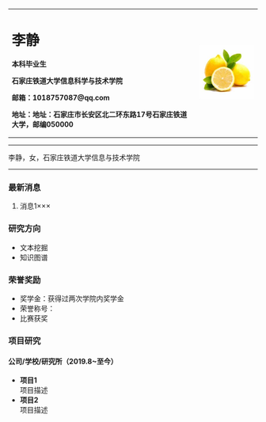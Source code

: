 <table border="0">
  <tr>
    <td width="75%">
      <h1>李静</h1>
      <p><b>本科毕业生</b></p>
      <p><b>石家庄铁道大学信息科学与技术学院</b></p>
      <p><b>邮箱：1018757087@qq.com</b></p>
       <p><b>地址：地址：石家庄市长安区北二环东路17号石家庄铁道大学，邮编050000</b></p>
    </td>
    <td width="25%">
      <img src="/zhengjianzhao.jpg" width="100%">
    </td>
  </tr>
</table>

---

李静，女，石家庄铁道大学信息与技术学院

---

### 最新消息
1. 消息1×××

### 研究方向
- 文本挖掘
- 知识图谱

### 荣誉奖励
- 奖学金：获得过两次学院内奖学金
- 荣誉称号：
- 比赛获奖

### 项目研究
#### 公司/学校/研究所（2019.8~至今）
- **项目1**  
项目描述
- **项目2**  
项目描述

